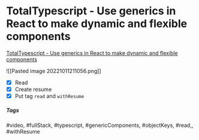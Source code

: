 # TotalTypescript - Use generics in React to make dynamic and flexible components
[TotalTypescript - Use generics in React to make dynamic and flexible components](https://www.totaltypescript.com/tips/use-generics-in-react-to-make-dynamic-and-flexible-components)


![[Pasted image 20221011211056.png]]

- [x] Read
- [x] Create resume
- [x] Put tag `read` and `withResume`

##### Tags
#video, #fullStack, #typescript, #genericComponents, #objectKeys, #read,, #withResume 
